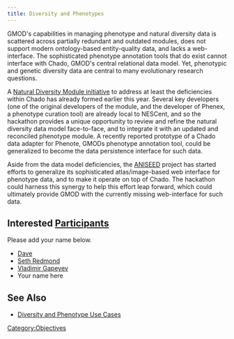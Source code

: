 ```yaml
---
title: Diversity and Phenotypes
---
```


GMOD's capabilities in managing phenotype and natural diversity data is
scattered across partially redundant and outdated modules, does not
support modern ontology-based entity-quality data, and lacks a
web-interface. The sophisticated phenotype annotation tools that do
exist cannot interface with Chado, GMOD's central relational data model.
Yet, phenotypic and genetic diversity data are central to many
evolutionary research questions.

A [Natural Diversity Module
initiative](gmod:Chado_Natural_Diversity_Module_Working_Group "wikilink")
to address at least the deficiencies within Chado has already formed
earlier this year. Several key developers (one of the original
developers of the module, and the developer of Phenex, a phenotype
curation tool) are already local to NESCent, and so the hackathon
provides a unique opportunity to review and refine the natural diversity
data model face-to-face, and to integrate it with an updated and
reconciled phenotype module. A recently reported prototype of a Chado
data adapter for Phenote, GMODs phenotype annotation tool, could be
generalized to become the data persistence interface for such data.

Aside from the data model deficiencies, the
[ANISEED](http://aniseed-ibdm.univ-mrs.fr/) project has started efforts
to generalize its sophisticated atlas/image-based web interface for
phenotype data, and to make it operate on top of Chado. The hackathon
could harness this synergy to help this effort leap forward, which could
ultimately provide GMOD with the currently missing web-interface for
such data.

Interested [Participants](Participants "wikilink")
--------------------------------------------------

Please add your name below.

-   [Dave](Dave "wikilink")
-   [Seth Redmond](Seth_Redmond "wikilink")
-   [Vladimir Gapeyev](User:Vg34 "wikilink")
-   Your name here

See Also
--------

-   [Diversity and Phenotype Use
    Cases](Use_Cases#Diversity_and_Phenotypes_Use_Cases "wikilink")

<Category:Objectives>

